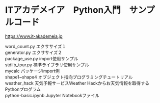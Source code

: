 # ITアカデメイア　Python入門　サンプルコード
https://www.it-akademeia.jp  
  
word_count.py  エクササイズ１  
generator.py  エクササイズ２  
package_use.py  import使用サンプル  
stdlib_tour.py  標準ライブラリ使用サンプル  
mycalc パッケージimport例  
shape1~shape4  オブジェクト指向プログラミングチュートリアル  
weather_hack  天気予報サービスWeather Hackからお天気情報を取得するPythonプログラム  
python-basic.ipynb  Jupyter Notebookファイル